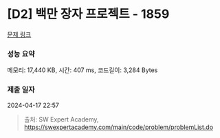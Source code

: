 # [D2] 백만 장자 프로젝트 - 1859 

[문제 링크](https://swexpertacademy.com/main/code/problem/problemDetail.do?contestProbId=AV5LrsUaDxcDFAXc) 

### 성능 요약

메모리: 17,440 KB, 시간: 407 ms, 코드길이: 3,284 Bytes

### 제출 일자

2024-04-17 22:57



> 출처: SW Expert Academy, https://swexpertacademy.com/main/code/problem/problemList.do